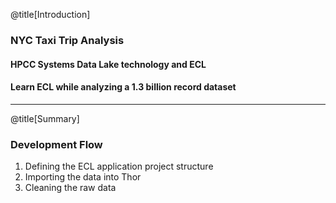 @title[Introduction]

### NYC Taxi Trip Analysis 

#### HPCC Systems Data Lake technology and ECL

#### Learn ECL while analyzing a 1.3 billion record dataset


---

@title[Summary]

### Development Flow

<ol>
<li class="fragment" data-fragment-index="1">Defining the ECL application project structure</li>
<li class="fragment" data-fragment-index="2">Importing the data into Thor</li>
<li class="fragment" data-fragment-index="3">Cleaning the raw data</li>
</ol>
